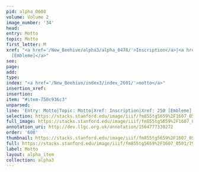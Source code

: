 ```yaml
---
pid: alpha_0608
volume: Volume 2
image_number: '34'
head: 
entry: Motto
topic: Motto
first_letter: M
xref: "<a href='/New_Beehive/alpha3/alpha_0478/'>Inscription</a>|<a href='/New_Beehive/toc_vol2/toc2_084/'>250
  [Embleme]</a>"
see: 
page: 
add: 
type: 
index: "<a href='/New_Beehive/index3/index_2601/'>motto</a>"
insertion_xref: 
insertion: 
item: "#item-750c936c3"
unparsed: 
line: 'Entry: Motto|Topic: Motto|Xref: Inscription|Xref: 250 [Embleme]|Index: motto|#item-750c936c3'
selection: https://stacks.stanford.edu/image/iiif/fm855tg5659%2F1607_0501/755,1121,3009,221/full/0/default.jpg
full_image: https://stacks.stanford.edu/image/iiif/fm855tg5659%2F1607_0501/full/full/0/default.jpg
annotation_uri: http://dev.llgc.org.uk/annotation/1564777330272
order: '608'
thumbnail: https://stacks.stanford.edu/image/iiif/fm855tg5659%2F1607_0501/755,1121,600,180/250,/0/default.jpg
full: https://stacks.stanford.edu/image/iiif/fm855tg5659%2F1607_0501/755,1121,3009,221/full/0/default.jpg
label: Motto
layout: alpha_item
collection: alpha3
---
```

